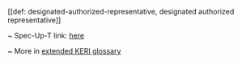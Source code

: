 [[def: designated-authorized-representative, designated authorized representative]]

~ Spec-Up-T link: <a href='https://weboftrust.github.io/WOT-terms/docs/glossary/designated-authorized-representative'>here</a>

~ More in <a href="https://weboftrust.github.io/WOT-terms/docs/glossary/designated-authorized-representative">extended KERI glossary</a>
